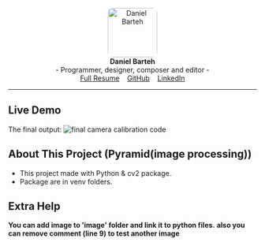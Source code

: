 <p align="center">
<a href="https://dabram.ir/resume" target="_blank"><img style="border-radius: 10px" src="https://dabram.ir/file/image/rezome/perseneli.jpg" height="100" alt="Daniel Barteh"></a>
<br>
<b>Daniel Barteh</b>
<br>
- Programmer, designer, composer and editor -
<br>
<a href="https://dabram.ir/resume">Full Resume</a>
&nbsp;&nbsp;
<a href="https://github.com/DanielBarteh">GitHub</a>
&nbsp;&nbsp;
<a href="https://linkedin.com/in/DanielBarteh">LinkedIn</a>
</p>
<hr>

## Live Demo
The final output:
![final camera calibration code](Image/Pyramid.gif)


## About This Project (Pyramid(image processing))
* This project made with Python & cv2 package.
* Package are in venv folders.

## Extra Help
**You can add image to 'image' folder and link it to python files.**
**also you can remove comment (line 9) to test another image**